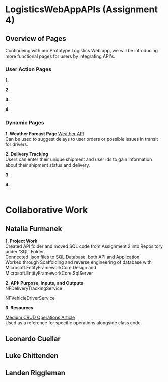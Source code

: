 # LogisticsWebAppAPIs (Assignment 4)
## Overview of Pages
Continueing with our Prototype Logistics Web app, we will be introducing more functional pages for users by integrating API's.
### User Action Pages
<strong> 1. </strong>

<strong> 2. </strong>

<strong> 3. </strong>

<strong> 4. </strong>
### Dynamic Pages
<strong> 1. Weather Forcast Page </strong>
[Weather API](https://www.weather.gov/documentation/services-web-api)
<br> Can be used to suggest delays to user orders or possible issues in transit for drivers. </br>

<strong> 2. Delivery Tracking </strong>
<br> Users can enter their unique shipment and user ids to gain information about their shipment status and delivery. <p>

<strong> 3. </strong>
<br> <p>

<strong> 4. </strong>
<br> </br>

# Collaborative Work
## Natalia Furmanek 
<strong> 1. Project Work</strong>
<br> Created API folder and moved SQL code from Assignment 2 into Repository under 'SQL' Folder.
</br> Connected .json files to SQL Database, both API and Application. 
<br> Worked through Scaffolding and reverse engineering of database with Microsoft.EntityFrameworkCore.Design and Microsoft.EntityFrameworkCore.SqlServer </br>

<strong> 2. API: Purpose, Inputs, and Outputs</strong>
<br> NFDeliveryTrackingService
</br> 
<p> NFVehicleDriverService
<br> 
</p> 
<strong> 3. Resources </strong> 

[Medium CRUD Operations Article](https://medium.com/@jaydeepvpatil225/crud-operation-using-entity-framework-core-and-stored-procedure-in-net-core-6-web-api-65faf6f019f0)
<br> Used as a reference for specific operations alongside class code.


## Leonardo Cuellar

## Luke Chittenden


## Landen Riggleman
